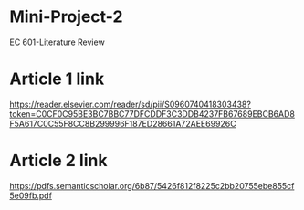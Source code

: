 # Mini-Project-2
EC 601-Literature Review

# Article 1 link
https://reader.elsevier.com/reader/sd/pii/S0960740418303438?token=C0CF0C95BE3BC7BBC77DFCDDF3C3DDB4237FB67689EBCB6AD8F5A617C0C55F8CC8B299996F187ED28661A72AEE69926C

# Article 2 link
https://pdfs.semanticscholar.org/6b87/5426f812f8225c2bb20755ebe855cf5e09fb.pdf

